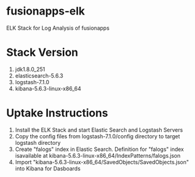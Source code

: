 # fusionapps-elk
ELK Stack for Log Analysis of fusionapps

# Stack Version
1. jdk1.8.0_251
2. elasticsearch-5.6.3
3. logstash-7.1.0
4. kibana-5.6.3-linux-x86_64

# Uptake Instructions
1. Install the ELK Stack and start Elastic Search and Logstash Servers
2. Copy the config files from logstash-7.1.0/config directory to target logstash directory 
3. Create "falogs" index in Elastic Search. Definition for "falogs" index isavailable at kibana-5.6.3-linux-x86_64/IndexPatterns/falogs.json 
4. Import "kibana-5.6.3-linux-x86_64/SavedObjects/SavedObjects.json" into Kibana for Dasboards
